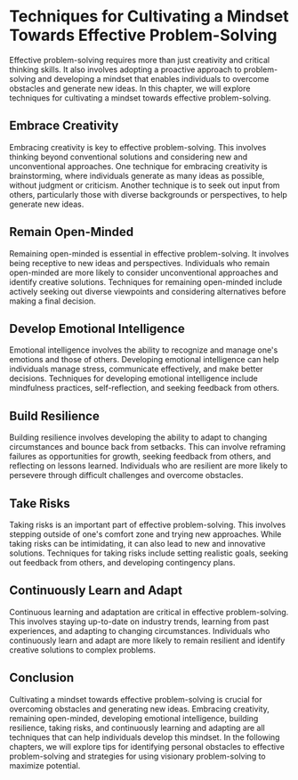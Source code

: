# Techniques for Cultivating a Mindset Towards Effective Problem-Solving

Effective problem-solving requires more than just creativity and critical thinking skills. It also involves adopting a proactive approach to problem-solving and developing a mindset that enables individuals to overcome obstacles and generate new ideas. In this chapter, we will explore techniques for cultivating a mindset towards effective problem-solving.

Embrace Creativity
------------------

Embracing creativity is key to effective problem-solving. This involves thinking beyond conventional solutions and considering new and unconventional approaches. One technique for embracing creativity is brainstorming, where individuals generate as many ideas as possible, without judgment or criticism. Another technique is to seek out input from others, particularly those with diverse backgrounds or perspectives, to help generate new ideas.

Remain Open-Minded
------------------

Remaining open-minded is essential in effective problem-solving. It involves being receptive to new ideas and perspectives. Individuals who remain open-minded are more likely to consider unconventional approaches and identify creative solutions. Techniques for remaining open-minded include actively seeking out diverse viewpoints and considering alternatives before making a final decision.

Develop Emotional Intelligence
------------------------------

Emotional intelligence involves the ability to recognize and manage one's emotions and those of others. Developing emotional intelligence can help individuals manage stress, communicate effectively, and make better decisions. Techniques for developing emotional intelligence include mindfulness practices, self-reflection, and seeking feedback from others.

Build Resilience
----------------

Building resilience involves developing the ability to adapt to changing circumstances and bounce back from setbacks. This can involve reframing failures as opportunities for growth, seeking feedback from others, and reflecting on lessons learned. Individuals who are resilient are more likely to persevere through difficult challenges and overcome obstacles.

Take Risks
----------

Taking risks is an important part of effective problem-solving. This involves stepping outside of one's comfort zone and trying new approaches. While taking risks can be intimidating, it can also lead to new and innovative solutions. Techniques for taking risks include setting realistic goals, seeking out feedback from others, and developing contingency plans.

Continuously Learn and Adapt
----------------------------

Continuous learning and adaptation are critical in effective problem-solving. This involves staying up-to-date on industry trends, learning from past experiences, and adapting to changing circumstances. Individuals who continuously learn and adapt are more likely to remain resilient and identify creative solutions to complex problems.

Conclusion
----------

Cultivating a mindset towards effective problem-solving is crucial for overcoming obstacles and generating new ideas. Embracing creativity, remaining open-minded, developing emotional intelligence, building resilience, taking risks, and continuously learning and adapting are all techniques that can help individuals develop this mindset. In the following chapters, we will explore tips for identifying personal obstacles to effective problem-solving and strategies for using visionary problem-solving to maximize potential.
